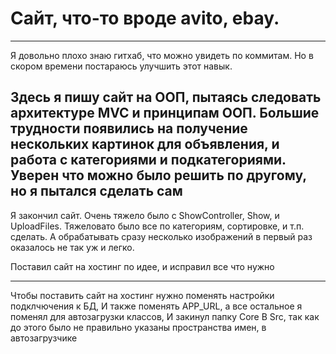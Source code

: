 # Сайт, что-то вроде avito, ebay.

---

Я довольно плохо знаю гитхаб, что можно увидеть по коммитам. Но в скором времени постараюсь улучшить этот навык.


Здесь я пишу сайт на ООП, пытаясь следовать архитектуре MVC и принципам ООП.
Большие трудности появились на получение нескольких картинок для объявления, и работа с категориями и подкатегориями.
Уверен что можно было решить по другому, но я пытался сделать сам
---
Я закончил сайт. Очень тяжело было с ShowController, Show, и UploadFiles.
Тяжеловато было все по категориям, сортировке, и т.п. сделать. 
А обрабатывать сразу несколько изображений в первый раз оказалось не так уж и легко.

Поставил сайт на хостинг по идее, и исправил все что нужно

---
Чтобы поставить сайт на хостинг нужно поменять настройки подклчючения к БД,
И также поменять APP_URL, а все остальное я поменял для автозагрузки классов, 
И закинул папку Core В Src, так как до этого было не правильно указаны пространства имен, в автозагрузчике
